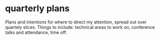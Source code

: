 # quarterly plans

Plans and intentions for where to direct my attention, spread out over quartely slices. Things to include: technical areas to work on, conference talks and attendance, time off.